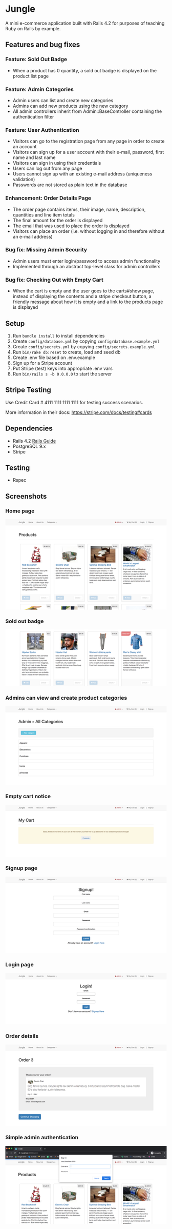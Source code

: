 # Jungle

A mini e-commerce application built with Rails 4.2 for purposes of teaching Ruby on Rails by example.

## Features and bug fixes

### Feature: Sold Out Badge
- When a product has 0 quantity, a sold out badge is displayed on the product list page

### Feature: Admin Categories
- Admin users can list and create new categories
- Admins can add new products using the new category
- All admin controllers inherit from Admin::BaseController containing the authentication filter

### Feature: User Authentication
- Visitors can go to the registration page from any page in order to create an account
- Visitors can sign up for a user account with their e-mail, password, first name and last name
- Visitors can sign in using their credentials
- Users can log out from any page
- Users cannot sign up with an existing e-mail address (uniqueness validation)
- Passwords are not stored as plain text in the database

### Enhancement: Order Details Page
- The order page contains items, their image, name, description, quantities and line item totals
- The final amount for the order is displayed
- The email that was used to place the order is displayed
- Visitors can place an order (i.e. without logging in and therefore without an e-mail address)

### Bug fix: Missing Admin Security
- Admin users must enter login/password to access admin functionality
- Implemented through an abstract top-level class for admin controllers

### Bug fix: Checking Out with Empty Cart
- When the cart is empty and the user goes to the carts#show page, instead of displaying the contents and a stripe checkout button, a friendly message about how it is empty and a link to the products page is displayed


## Setup

1. Run `bundle install` to install dependencies
2. Create `config/database.yml` by copying `config/database.example.yml`
3. Create `config/secrets.yml` by copying `config/secrets.example.yml`
4. Run `bin/rake db:reset` to create, load and seed db
5. Create .env file based on .env.example
6. Sign up for a Stripe account
7. Put Stripe (test) keys into appropriate .env vars
8. Run `bin/rails s -b 0.0.0.0` to start the server

## Stripe Testing

Use Credit Card # 4111 1111 1111 1111 for testing success scenarios.

More information in their docs: <https://stripe.com/docs/testing#cards>

## Dependencies

* Rails 4.2 [Rails Guide](http://guides.rubyonrails.org/v4.2/)
* PostgreSQL 9.x
* Stripe

## Testing

* Rspec

## Screenshots

### Home page
!['Home'](https://github.com/jdhuot/jungle/blob/master/docs/home.png?raw=true)

### Sold out badge
!['Sold Out'](https://github.com/jdhuot/jungle/blob/master/docs/sold-out.png?raw=true)

### Admins can view and create product categories
!['Categories'](https://github.com/jdhuot/jungle/blob/master/docs/categories.png?raw=true)

### Empty cart notice
!['Empty cart notice'](https://github.com/jdhuot/jungle/blob/master/docs/empty-cart.png?raw=true)

### Signup page
!['Signup page'](https://github.com/jdhuot/jungle/blob/master/docs/signup.png?raw=true)

### Login page
!['Login page'](https://github.com/jdhuot/jungle/blob/master/docs/login.png?raw=true)

### Order details
!['Order details'](https://github.com/jdhuot/jungle/blob/master/docs/order-details.png?raw=true)

### Simple admin authentication 
!['auth'](https://github.com/jdhuot/jungle/blob/master/docs/auth.png?raw=true)
